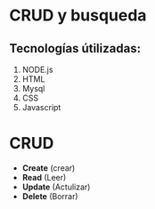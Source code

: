 # CRUD y busqueda
## Tecnologías útilizadas:
1. NODE.js
2. HTML
3. Mysql
4. CSS
5. Javascript

# CRUD
* **Create** (crear)
* **Read** (Leer)
* **Update** (Actulizar)
* **Delete** (Borrar)
